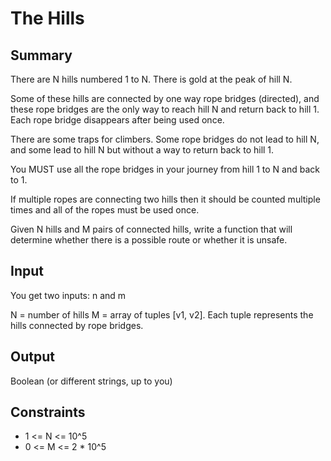 # The Hills

## Summary

There are N hills numbered 1 to N. There is gold at the peak of hill N.

Some of these hills are connected by one way rope bridges (directed), and these rope bridges are the only way to reach hill N and return back to hill 1. Each rope bridge disappears after being used once.

There are some traps for climbers. Some rope bridges do not lead to hill N, and some lead to hill N but without a way to return back to hill 1.

You MUST use all the rope bridges in your journey from hill 1 to N and back to 1.

If multiple ropes are connecting two hills then it should be counted multiple times and all of the ropes must be used once.

Given N hills and M pairs of connected hills, write a function that will determine whether there is a possible route or whether it is unsafe.

## Input

You get two inputs: n and m

N = number of hills
M = array of tuples [v1, v2]. Each tuple represents the hills connected by rope bridges.

## Output

Boolean (or different strings, up to you)

## Constraints 
 
* 1 <= N <= 10^5
* 0 <= M <= 2 * 10^5